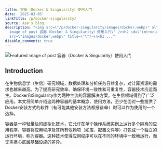 ```yaml
---
title: 容器（Docker & Singularity）使用入门
date: '2025-03-05'
linkTitle: /p/docker-singularity/
source: Asa's blog
description: "<img src=\"/p/docker-singularity/images/docker.webp\" alt=\"Featured
  image of post 容器（Docker & Singularity）使用入门\" /><h2 id=\"introduction\">Introduction</h2>\n<p>在生物信息学（生信）研究领域，数据处理和分析任务日益复杂，对计算资源的需求也越来越高。为了提高研究效率、确保环境一致性和可重复性，容器技术应运而生。Docker和Singularity作为两种主流的容器解决方案，在生信领域得到了广泛应用。本文将简单介绍这两种容器的基本概念、使用方法，至少在面对一些提供了Docker安装方式的软件（有可能其他安装方法都报错\U0001F602）时可以作为使用的一个选择。</p>\n<p>容器是一种轻量级的虚拟化技术，它允许在单个操作系统实例上运行多个隔离的应用程序。容器将应用程序及其所有依赖项（如库、配置文件等）打包成一个独立的运行环境，称为容器。这种技术使得应用程序可以在不同的环境中一致地运行，而无需担心底层基础设施的差异。</p>\n<img
  src=\"images/docker.webp\" title=\"\"/>\n<h3 ..."
disable_comments: true
---
```

<img src="/p/docker-singularity/images/docker.webp" alt="Featured image of post 容器（Docker & Singularity）使用入门" /><h2 id="introduction">Introduction</h2>
<p>在生物信息学（生信）研究领域，数据处理和分析任务日益复杂，对计算资源的需求也越来越高。为了提高研究效率、确保环境一致性和可重复性，容器技术应运而生。Docker和Singularity作为两种主流的容器解决方案，在生信领域得到了广泛应用。本文将简单介绍这两种容器的基本概念、使用方法，至少在面对一些提供了Docker安装方式的软件（有可能其他安装方法都报错😂）时可以作为使用的一个选择。</p>
<p>容器是一种轻量级的虚拟化技术，它允许在单个操作系统实例上运行多个隔离的应用程序。容器将应用程序及其所有依赖项（如库、配置文件等）打包成一个独立的运行环境，称为容器。这种技术使得应用程序可以在不同的环境中一致地运行，而无需担心底层基础设施的差异。</p>
<img src="images/docker.webp" title=""/>
<h3 ...